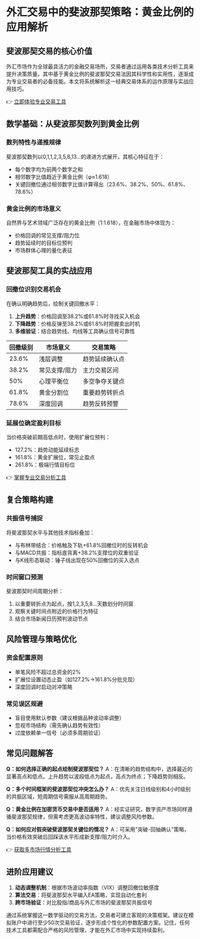 # 外汇交易中的斐波那契策略：黄金比例的应用解析

## 斐波那契交易的核心价值

外汇市场作为全球最具活力的金融交易场所，交易者通过运用各类技术分析工具来提升决策质量。其中基于黄金比例的斐波那契交易法因其科学性和实用性，逐渐成为专业交易者的必备技能。本文将系统解析这一经典交易体系的运作原理与实战应用技巧。

👉 [立即体验专业交易工具](https://bit.ly/okx_welcome)

## 数学基础：从斐波那契数列到黄金比例

### 数列特性与递推规律
斐波那契数列以0,1,1,2,3,5,8,13...的递进方式展开，其核心特征在于：
- 每个数字均为前两个数字之和
- 相邻数字比值趋近于黄金比例（φ≈1.618）
- 关键回撤位通过相邻数字比值计算得出（23.6%、38.2%、50%、61.8%、78.6%）

### 黄金比例的市场意义
自然界与艺术领域广泛存在的黄金比例（1:1.618），在金融市场中体现为：
- 价格回调的常见支撑/阻力位
- 趋势延续时的目标位预判
- 市场群体心理的量化表征

## 斐波那契工具的实战应用

### 回撤位识别交易机会
在确认明确趋势后，绘制关键回撤水平：
1. **上升趋势**：价格回调至38.2%或61.8%时寻找买入机会
2. **下降趋势**：价格反弹至38.2%或61.8%时把握卖出时机
3. **多维验证**：结合趋势线、均线等工具确认信号可靠性

| 回撤级别 | 市场意义 | 交易策略 |
|---------|----------|----------|
| 23.6%   | 浅层调整 | 趋势延续确认点 |
| 38.2%   | 常见支撑/阻力 | 主力交易区间 |
| 50%     | 心理平衡位 | 多空争夺关键点 |
| 61.8%   | 黄金分割位 | 重要趋势转折点 |
| 78.6%   | 深度回调 | 趋势反转预警 |

### 延展位确定盈利目标
当价格突破前期高低点时，使用扩展位预判：
- 127.2%：趋势动能延续标志
- 161.8%：黄金扩展位，常见止盈点
- 261.8%：极端行情目标位

👉 [掌握专业交易分析工具](https://bit.ly/okx_welcome)

## 复合策略构建

### 共振信号捕捉
将斐波那契水平与其他技术指标叠加：
- 与布林带结合：价格触及下轨+61.8%回撤位时的反转机会
- 与MACD共振：指标底背离+38.2%支撑位的双重验证
- 与K线形态联动：锤子线出现在50%回撤位的买入选点

### 时间窗口预测
斐波那契时间周期分析：
1. 以重要转折点为起点，按1,2,3,5,8...天数划分时间窗
2. 观察关键时间点附近的价格行为特征
3. 结合市场新闻日历预判波动节点

## 风险管理与策略优化

### 资金配置原则
- 单笔风险不超过总资金的2%
- 扩展位设置动态止盈（如127.2%→161.8%分批兑现）
- 深度回调时启动对冲策略

### 常见误区规避
- 盲目使用默认参数（建议根据品种波动率调整）
- 忽视市场结构（需先确认趋势有效性）
- 过度依赖单一信号（必须多周期验证）

## 常见问题解答

**Q：如何选择正确的起点绘制斐波那契位？**
A：在清晰的趋势结构中，选择最近的显著高点和低点。上升趋势以波段低点为起点，高点为终点；下降趋势则相反。

**Q：多个时间框架的斐波那契位冲突怎么办？**
A：优先关注日线级别和4小时级别的共振区域，短周期信号需服从高周期趋势。

**Q：黄金比例在加密货币交易中是否适用？**
A：经实证研究，数字资产市场同样遵循斐波那契规律，但需考虑更高波动率特性，建议调整风险参数。

**Q：如何应对假突破斐波那契关键位的情况？**
A：可采用"突破-回抽确认"策略，当价格有效突破后回踩该水平形成新支撑/阻力时介入。

👉 [获取多市场行情分析工具](https://bit.ly/okx_welcome)

## 进阶应用建议

1. **动态调整机制**：根据市场波动率指数（VIX）调整回撤位敏感度
2. **算法交易**：将斐波那契水平编入EA策略，实现自动化套利
3. **跨市场验证**：对比股指/商品与外汇市场的斐波那契共振信号

通过系统掌握这一数学驱动的交易方法，交易者可建立客观的决策框架。建议在模拟账户中进行至少50次交易验证，逐步形成个性化的参数配置方案。记住，任何技术工具都需配合严格的风险管理，才能在外汇市场中实现持续盈利。